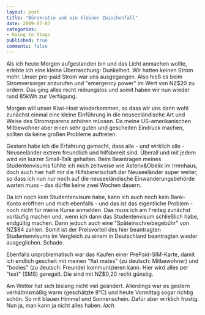 ```yaml
--- 
layout: post
title: "Bürokratie und ein kleiner Zwischenfall"
date: 2009-07-07
categories: 
- Going to Otago
published: true
comments: false
---
```

Als ich heute Morgen aufgestanden bin und das Licht anmachen wollte, erlebte ich eine kleine Überraschung: Dunkelheit.
Wir hatten keinen Strom mehr.
Unser pre-paid Strom war uns ausgegangen.
Also hieß es beim Stromversorger anzurufen und "emergency power" im Wert von NZ$20 zu ordern.
Das ging alles recht reibungslos und somit haben wir nun wieder rund 85kWh zur Verfügung.

<!-- more -->

Morgen will unser Kiwi-Host wiederkommen, so dass wir uns dann wohl zunächst einmal eine kleine Einführung in die neuseeländische Art und Weise des Stromsparens anhören müssen.
Da meine US-amerikanischen Mitbewohner aber einen sehr guten und gescheiten Eindruck machen, sollten da keine großen Probleme auftreten.

Gestern habe ich die Erfahrung gemacht, dass alle - und wirklich alle - Neuseeländer extrem freundlich und hilfsbereit sind. Überall und mit jedem wird ein kurzer Small-Talk gehalten.
Beim Beantragen meines Studentenvisums fühlte ich mich zeitweise wie Asterix&amp;Obelix im Irrenhaus, doch auch hier half mir die Hilfsbereitschaft der Neuseeländer super weiter, so dass ich nun nur noch auf die neuseeländische Einwanderungsbehörde warten muss - das dürfte keine zwei Wochen dauern.

Da ich noch kein Studentenvisum habe, kann ich auch noch kein Bank-Konto eröffnen und mich ebenfalls - und das ist das eigentliche Problem - noch nicht für meine Kurse anmelden.
Das muss ich am Freitag zunächst vorläufig machen und, wenn ich dann das Studentenvisum schließlich habe, endgültig machen.
Dann jedoch auch eine "Späteinschreibegebühr" von NZ$84 zahlen.
Somit ist der Preisvorteil des hier beantragten Studentenvisums im Vergleich zu einem in Deutschland beantragten wieder ausgeglichen.
Schade.

Ebenfalls unproblematisch war das Kaufen einer PrePaid-SIM-Karte, damit ich endlich gescheit mit meinen "flat mates" (zu deutsch: Mitbewohner) und "bodies" (zu deutsch: Freunde) kommunizieren kann.
Hier wird alles per "text" (SMS) geregelt.
Die sind mit NZ$0,20 recht günstig.

Am Wetter hat sich bislang nicht viel geändert.
Allerdings war es gestern verhältnismäßig warm (geschätzte 8°C) und heute Vormittag sogar richtig schön.
So mit blauen Himmel und Sonnenschein.
Dafür aber wirklich frostig.
Nun ja, man kann ja nicht alles haben. *lach*
